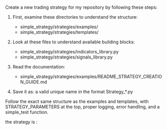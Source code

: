 Create a new trading strategy for my repository by following these steps:

1. First, examine these directories to understand the structure:
   - simple_strategy/strategies/examples/
   - simple_strategy/strategies/templates/

2. Look at these files to understand available building blocks:
   - simple_strategy/strategies/indicators_library.py
   - simple_strategy/strategies/signals_library.py

3. Read the documentation:
   - simple_strategy/strategies/examples/README_STRATEGY_CREATION_GUIDE.md

5. Save it as: a valid unique name in the format Strategy_*.py

Follow the exact same structure as the examples and templates, with STRATEGY_PARAMETERS at the top, proper logging, error handling, and a simple_test function.

the strategy is :